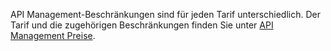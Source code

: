 API Management-Beschränkungen sind für jeden Tarif unterschiedlich. Der Tarif und die zugehörigen Beschränkungen finden Sie unter [API Management Preise](http://azure.microsoft.com/pricing/details/api-management/).

<!---HONumber=July15_HO4-->